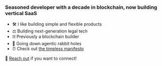 ### Seasoned developer with a decade in blockchain, now building vertical SaaS

- 🛠️ I like building simple and flexible products
- ⚖️ Building next-generation legal tech
- ⛓️ Previously a blockchain builder
- 🐇 Going down agentic rabbit holes
- ⏰ Check out [the timeless manifesto](https://github.com/tavakyan/timeless)

💬 [Reach out](https://linktr.ee/tavakyan) if you want to connect!
